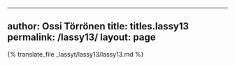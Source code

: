 
---
author: Ossi Törrönen
title: titles.lassy13
permalink: /lassy13/
layout: page
---
{% translate_file _lassyt/lassy13/lassy13.md %}